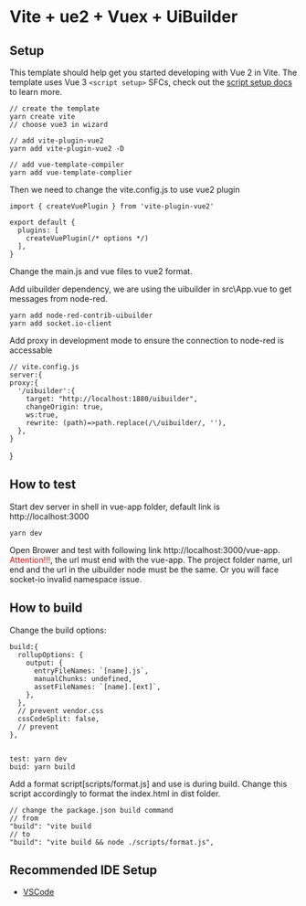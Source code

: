 # Vite + ue2 + Vuex + UiBuilder

## Setup
This template should help get you started developing with Vue 2 in Vite. The template uses Vue 3 `<script setup>` SFCs, check out the [script setup docs](https://v3.vuejs.org/api/sfc-script-setup.html#sfc-script-setup) to learn more.

    // create the template
    yarn create vite
    // choose vue3 in wizard

    // add vite-plugin-vue2
    yarn add vite-plugin-vue2 -D

    // add vue-template-compiler
    yarn add vue-template-complier


Then we need to change the vite.config.js to use vue2 plugin

    import { createVuePlugin } from 'vite-plugin-vue2'

    export default {
      plugins: [
        createVuePlugin(/* options */)
      ],
    }

Change the main.js and vue files to vue2 format.

Add uibuilder dependency, we are using the uibuilder in src\App.vue to get messages from node-red.

    yarn add node-red-contrib-uibuilder
    yarn add socket.io-client

Add proxy in development mode to ensure the connection to node-red is accessable

    // vite.config.js
    server:{
    proxy:{
      '/uibuilder':{
        target: "http://localhost:1880/uibuilder",
        changeOrigin: true,
        ws:true,
        rewrite: (path)=>path.replace(/\/uibuilder/, ''),
      },
    }
  }

## How to test
Start dev server in shell in vue-app folder, default link is http://localhost:3000

    yarn dev

Open Brower and test with following link http://localhost:3000/vue-app. <font color='red'>Attention!!!</font>, the url must end with the vue-app. The project folder name, url end and the url in the uibuilder node must be the same. Or you will face socket-io invalid namespace issue.

## How to build
Change the build options:

    build:{
      rollupOptions: {
        output: {
          entryFileNames: `[name].js`,
          manualChunks: undefined,
          assetFileNames: `[name].[ext]`,
        },
      },
      // prevent vendor.css
      cssCodeSplit: false,
      // prevent
    },


    test: yarn dev
    buid: yarn build

Add a format script[scripts/format.js] and use is during build. Change this script accordingly to format the index.html in dist folder.

    // change the package.json build command
    // from
    "build": "vite build
    // to
    "build": "vite build && node ./scripts/format.js",

## Recommended IDE Setup

- [VSCode](https://code.visualstudio.com/)
